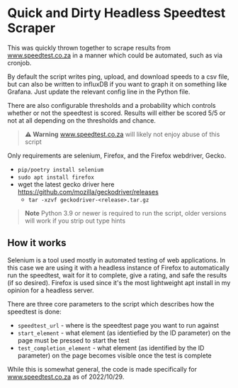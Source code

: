# Quick and Dirty Headless Speedtest Scraper
This was quickly thrown together to scrape results from www.speedtest.co.za in a manner which could be automated, such as via cronjob.

By default the script writes ping, upload, and download speeds to a csv file, but can also be written to influxDB if you want to graph it on something like Grafana. Just update the relevant config line in the Python file.

There are also configurable thresholds and a probability which controls whether or not the speedtest is scored. Results will either be scored 5/5 or not at all depending on the thresholds and chance.

> **⚠ Warning**
> www.speedtest.co.za will likely not enjoy abuse of this script

Only requirements are selenium, Firefox, and the Firefox webdriver, Gecko.
- `pip/poetry install selenium`
- `sudo apt install firefox`
- wget the latest gecko driver here https://github.com/mozilla/geckodriver/releases
    - `tar -xzvf geckodriver-<release>.tar.gz`

>**Note**
> Python 3.9 or newer is required to run the script, older versions will work if you strip out type hints

## How it works
Selenium is a tool used mostly in automated testing of web applications. In this case we are using it with a headless instance of Firefox to automatically run the speedtest, wait for it to complete, give a rating, and safe the results (if so desired). Firefox is used since it's the most lightweight apt install in my opinion for a headless server.

There are three core parameters to the script which describes how the speedtest is done:
- `speedtest_url` - where is the speedtest page you want to run against
- `start_element` - what element (as identiefied by the ID parameter) on the page must be pressed to start the test
- `test_completion_element` - what element (as identified by the ID parameter) on the page becomes visible once the test is complete

While this is somewhat general, the code is made specifically for www.speedtest.co.za as of 2022/10/29.